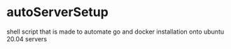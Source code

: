 # autoServerSetup
shell script that is made to automate go and docker installation onto ubuntu 20.04 servers
